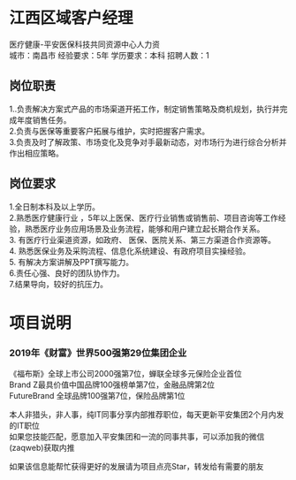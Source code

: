 # 江西区域客户经理
医疗健康-平安医保科技共同资源中心人力资  
城市：南昌市 经验要求：5年 学历要求：本科  招聘人数：1

## 岗位职责
1..负责解决方案式产品的市场渠道开拓工作，制定销售策略及商机规划，执行并完成年度销售任务。   
2.负责与医保等重要客户拓展与维护，实时把握客户需求。   
3.负责及时了解政策、市场变化及竞争对手最新动态，对市场行为进行综合分析并作出相应策略。

## 岗位要求
1.全日制本科及以上学历。   
2.熟悉医疗健康行业 ，5年以上医保、医疗行业销售或销售前、项目咨询等工作经验，熟悉医疗业务应用场景及业务流程，能够和用户建立起长期合作关系。   
3. 有医疗行业渠道资源，如政府、 医保、医院关系、第三方渠道合作资源等。   
4. 熟悉医保业务及采购流程、信息化系统建设、有政府项目实操经验。   
5. 有解决方案讲解及PPT撰写能力。   
6.责任心强、良好的团队协作力。   
7.结果导向，较好的抗压力。

# 项目说明

### 2019年《财富》世界500强第29位集团企业
《福布斯》全球上市公司2000强第7位，蝉联全球多元保险企业首位  
Brand Z最具价值中国品牌100强榜单第7位，金融品牌第2位  
FutureBrand 全球品牌100强第7位，保险品牌第1位

本人非猎头，非人事，纯IT同事分享内部推荐职位，每天更新平安集团2个月内发的IT职位  
如果您技能匹配，愿意加入平安集团和一流的同事共事，可以添加我的微信(zaqweb)获取内推 

如果该信息能帮忙获得更好的发展请为项目点亮Star，转发给有需要的朋友




